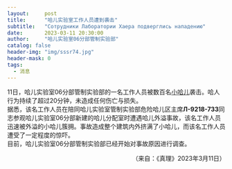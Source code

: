 ```yaml
---
layout:     post
title:      "哈儿实验室工作人员遭到袭击"
subtitle:   "Сотрудники Лаборатории Хаера подверглись нападению"
date:       2023-03-11 20:30:00
author:     "哈儿实验室06分部管制实验部"
catalog: false
header-img: "img/sssr74.jpg"
header-mask: 0
tags:
  - 消息
---
```


11日，哈儿实验室06分部管制实验部的一名工作人员被数百名[小哈儿](https://khayer.cn/bdohlh/index.html?haer=7)袭击。哈人行为持续了超过20分钟，未造成任何伤亡与损失。  
据悉，该名工作人员在陪同哈儿实验室管制实验部危险哈儿区主席**Л-9218-73З**同志参观哈儿实验室06分部新建的哈儿分配室时遭遇哈儿外溢事故，该名工作人员迅速被外溢的小哈儿簇拥。事故造成整个建筑内外挤满了小哈儿，而该名工作人员遭受了一定程度的惊吓。  
目前，哈儿实验室06分部管制实验部已经开始对事故原因进行调查。
<div style="text-align: right">（来自：《真理》2023年3月11日）</div>